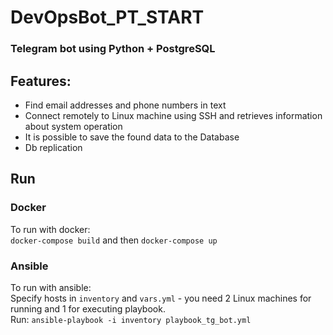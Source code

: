 # DevOpsBot_PT_START

### Telegram bot using Python + PostgreSQL

## Features:
* Find email addresses and phone numbers in text
* Connect remotely to Linux machine using SSH and retrieves information about system operation
* It is possible to save the found data to the Database
* Db replication

## Run
### Docker
To run with docker:</br>
`docker-compose build` and then `docker-compose up`

### Ansible
To run with ansible:</br>
Specify hosts in `inventory` and `vars.yml` - you need 2 Linux machines for running and 1 for executing playbook.</br>
Run: `ansible-playbook -i inventory playbook_tg_bot.yml`

